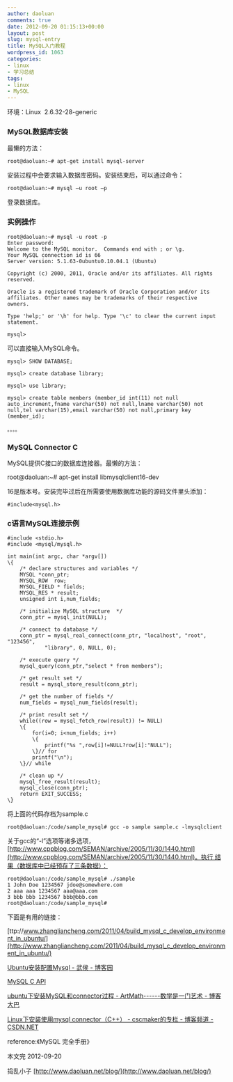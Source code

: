 ```yaml
---
author: daoluan
comments: true
date: 2012-09-20 01:15:13+00:00
layout: post
slug: mysql-entry
title: MySQL入门教程
wordpress_id: 1063
categories:
- linux
- 学习总结
tags:
- linux
- MySQL
---
```


环境：Linux  2.6.32-28-generic


### MySQL数据库安装


最懒的方法：

    
    root@daoluan:~# apt-get install mysql-server


安装过程中会要求输入数据库密码。安装结束后，可以通过命令：

    
    root@daoluan:~# mysql –u root –p


登录数据库。

<!-- more -->


### 实例操作



    
    root@daoluan:~# mysql -u root -p 
    Enter password: 
    Welcome to the MySQL monitor.  Commands end with ; or \g. 
    Your MySQL connection id is 66 
    Server version: 5.1.63-0ubuntu0.10.04.1 (Ubuntu)
    
    Copyright (c) 2000, 2011, Oracle and/or its affiliates. All rights reserved.
    
    Oracle is a registered trademark of Oracle Corporation and/or its 
    affiliates. Other names may be trademarks of their respective 
    owners.
    
    Type 'help;' or '\h' for help. Type '\c' to clear the current input statement.
    
    mysql>


可以直接输入MySQL命令。

    
    mysql> SHOW DATABASE;
    
    mysql> create database library;
    
    mysql> use library;
    
    mysql> create table members (member_id int(11) not null auto_increment,fname varchar(50) not null,lname varchar(50) not null,tel varchar(15),email varchar(50) not null,primary key (member_id);
    
    。。。。




### MySQL Connector C


MySQL提供C接口的数据库连接器。最懒的方法：

root@daoluan:~# apt-get install libmysqlclient16-dev

16是版本号。安装完毕过后在所需要使用数据库功能的源码文件里头添加：




    
    #include<mysql.h>







### c语言MySQL连接示例



    
    #include <stdio.h>
    #include <mysql/mysql.h>
    
    int main(int argc, char *argv[])
    \{
    	/* declare structures and variables */
        MYSQL *conn_ptr;
    	MYSQL_ROW  row;
        MYSQL_FIELD * fields; 
    	MYSQL_RES * result;
        unsigned int i,num_fields;
    
    	/* initialize MySQL structure  */
        conn_ptr = mysql_init(NULL);
    
    	/* connect to database */
        conn_ptr = mysql_real_connect(conn_ptr, "localhost", "root", "123456",
                "library", 0, NULL, 0);
    
    	/* execute query */		
        mysql_query(conn_ptr,"select * from members");
    
    	/* get result set */
        result = mysql_store_result(conn_ptr);
    
    	/* get the number of fields */
    	num_fields = mysql_num_fields(result);
    
    	/* print result set */
        while((row = mysql_fetch_row(result)) != NULL)
        \{
            for(i=0; i<num_fields; i++)
            \{
                printf("%s ",row[i]!=NULL?row[i]:"NULL");
            \}// for
            printf("\n");
        \}// while
    
    	/* clean up */
    	mysql_free_result(result);
        mysql_close(conn_ptr);
        return EXIT_SUCCESS;
    \}


将上面的代码存档为sample.c

    
    root@daoluan:/code/sample_mysql# gcc -o sample sample.c -lmysqlclient


关于gcc的“-l”选项等诸多选项，[http://www.cppblog.com/SEMAN/archive/2005/11/30/1440.html](http://www.cppblog.com/SEMAN/archive/2005/11/30/1440.html)。执行 结果（数据库中已经预存了三条数据）：

    
    root@daoluan:/code/sample_mysql# ./sample
    1 John Doe 1234567 jdoe@somewhere.com
    2 aaa aaa 1234567 aaa@aaa.com
    3 bbb bbb 1234567 bbb@bbb.com
    root@daoluan:/code/sample_mysql#


下面是有用的链接：

[ttp://www.zhangliancheng.com/2011/04/build_mysql_c_develop_environment_in_ubuntu/](http://www.zhangliancheng.com/2011/04/build_mysql_c_develop_environment_in_ubuntu/)

[Ubuntu安装配置Mysql - 武侯 - 博客园](http://www.cnblogs.com/wuhou/archive/2008/09/28/1301071.html)

[MySQL C API](http://dev.mysql.com/doc/refman/5.6/en/c.html)

[ubuntu下安装MySQL和connector过程 - ArtMath------数学是一门艺术 - 博客大巴](http://artmath.blogbus.com/logs/76621657.html)

[Linux下安装使用mysql connector（C++） - cscmaker的专栏 - 博客频道 - CSDN.NET](http://blog.csdn.net/cscmaker/article/details/7468374)

reference:《MySQL 完全手册》

本文完 2012-09-20

捣乱小子 [http://www.daoluan.net/blog/](http://www.daoluan.net/blog/)
